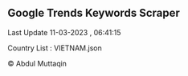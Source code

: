 

## Google Trends Keywords Scraper 
 
Last Update 11-03-2023 , 06:41:15

Country List :
VIETNAM.json



© Abdul Muttaqin 
